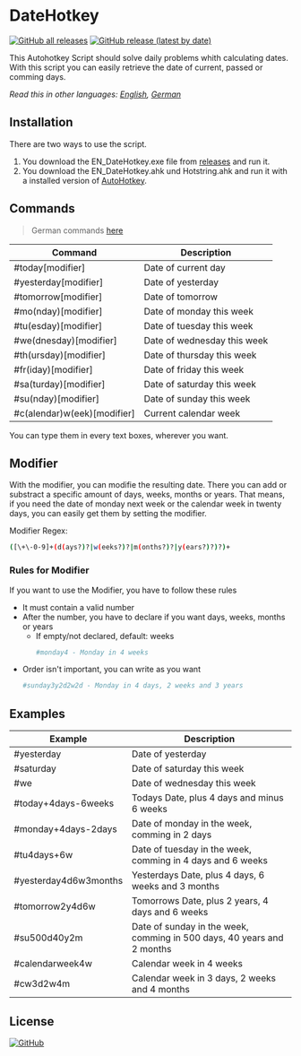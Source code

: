 # DateHotkey

[![GitHub all releases](https://img.shields.io/github/downloads/tiuub/DateHotkey/total)](https://github.com/tiuub/DateHotkey/releases/latest)
[![GitHub release (latest by date)](https://img.shields.io/github/v/release/tiuub/DateHotkey)](https://github.com/tiuub/DateHotkey/releases/latest)

This Autohotkey Script should solve daily problems whith calculating dates. With this script you can easily retrieve the date of current, passed or comming days.

*Read this in other languages: [English](README.md), [German](README.de.md)*

## Installation

There are two ways to use the script.
1. You download the EN_DateHotkey.exe file from [releases](https://github.com/tiuub/DateHotkey/releases/latest) and run it.
2. You download the EN_DateHotkey.ahk und Hotstring.ahk and run it with a installed version of [AutoHotkey](https://www.autohotkey.com).


## Commands
> German commands [here](README.de.md)

|Command|Description|
|-------|-----------|
|#today[modifier]|Date of current day|
|#yesterday[modifier]|Date of yesterday|
|#tomorrow[modifier]|Date of tomorrow|
|#mo(nday)[modifier]|Date of monday this week|
|#tu(esday)[modifier]|Date of tuesday this week|
|#we(dnesday)[modifier]|Date of wednesday this week|
|#th(ursday)[modifier]|Date of thursday this week|
|#fr(iday)[modifier]|Date of friday this week|
|#sa(turday)[modifier]|Date of saturday this week|
|#su(nday)[modifier]|Date of sunday this week|
|#c(alendar)w(eek)[modifier]|Current calendar week|

You can type them in every text boxes, wherever you want.

## Modifier
With the modifier, you can modifie the resulting date. There you can add or substract a specific amount of days, weeks, months or years. That means, if you need the date of monday next week or the calendar week in twenty days, you can easily get them by setting the modifier.

Modifier Regex:
```sh
([\+\-0-9]+(d(ays?)?|w(eeks?)?|m(onths?)?|y(ears?)?)?)+
```

### Rules for Modifier
If you want to use the Modifier, you have to follow these rules
 - It must contain a valid number
 - After the number, you have to declare if you want days, weeks, months or years
   - If empty/not declared, default: weeks
     ```sh
     #monday4 - Monday in 4 weeks
     ```
 - Order isn't important, you can write as you want
   ```sh
   #sunday3y2d2w2d - Monday in 4 days, 2 weeks and 3 years
   ```

## Examples
|Example|Description|
|-------|-----------|
|#yesterday|Date of yesterday|
|#saturday|Date of saturday this week|
|#we|Date of wednesday this week|
|#today+4days-6weeks|Todays Date, plus 4 days and minus 6 weeks|
|#monday+4days-2days|Date of monday in the week, comming in 2 days|
|#tu4days+6w|Date of tuesday in the week, comming in 4 days and 6 weeks|
|#yesterday4d6w3months|Yesterdays Date, plus 4 days, 6 weeks and 3 months|
|#tomorrow2y4d6w|Tomorrows Date, plus 2 years, 4 days and 6 weeks|
|#su500d40y2m|Date of sunday in the week, comming in 500 days, 40 years and 2 months|
|#calendarweek4w|Calendar week in 4 weeks|
|#cw3d2w4m|Calendar week in 3 days, 2 weeks and 4 months|


## License
[![GitHub](https://img.shields.io/github/license/tiuub/DateHotkey)]()